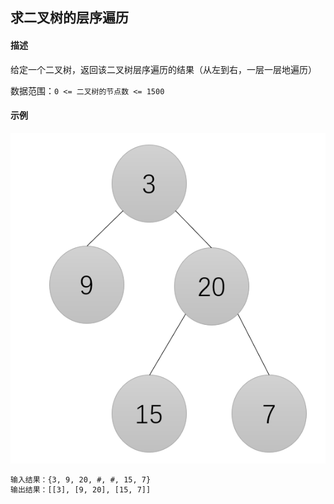 ## 求二叉树的层序遍历

#### 描述

给定一个二叉树，返回该二叉树层序遍历的结果（从左到右，一层一层地遍历）

数据范围：`0 <= 二叉树的节点数 <= 1500`

#### 示例

![Alt text](./assets/036DC34FF19FB24652AFFEB00A119A76.png)

```txt
输入结果：{3, 9, 20, #, #, 15, 7}
输出结果：[[3], [9, 20], [15, 7]]
```
